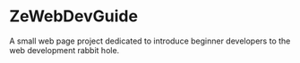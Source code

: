 # ZeWebDevGuide
A small web page project dedicated to introduce beginner developers to the web development rabbit hole.
